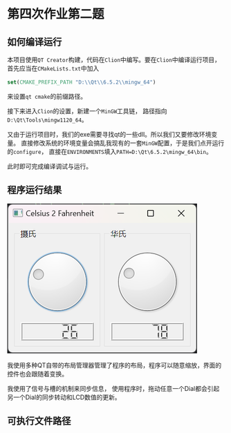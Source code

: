 # 第四次作业第二题

## 如何编译运行

本项目使用`QT Creator`构建，代码在`Clion`中编写。要在`Clion`中编译运行项目，
首先应当在`CMakeLists.txt`中加入

```cmake
set(CMAKE_PREFIX_PATH "D:\\Qt\\6.5.2\\mingw_64")
```

来设置`qt cmake`的前缀路径。

接下来进入`Clion`的设置，新建一个`MinGW`工具链，
路径指向`D:\Qt\Tools\mingw1120_64`。

又由于运行项目时，我们的exe需要寻找qt的一些dll。所以我们又要修改环境变量。
直接修改系统的环境变量会搞乱我现有的一套`MinGW`配置，于是我们点开运行的`configure`，
直接在`ENVIRONMENTS`填入`PATH=D:\Qt\6.5.2\mingw_64\bin`。

此时即可完成编译调试与运行。

## 程序运行结果

![screenshot.png](screenshot.png)

我使用多种QT自带的布局管理器管理了程序的布局，程序可以随意缩放，界面的控件也会跟随着变换。

我使用了信号与槽的机制来同步信息，
使用程序时，拖动任意一个Dial都会引起另一个Dial的同步转动和LCD数值的更新。

## 可执行文件路径

